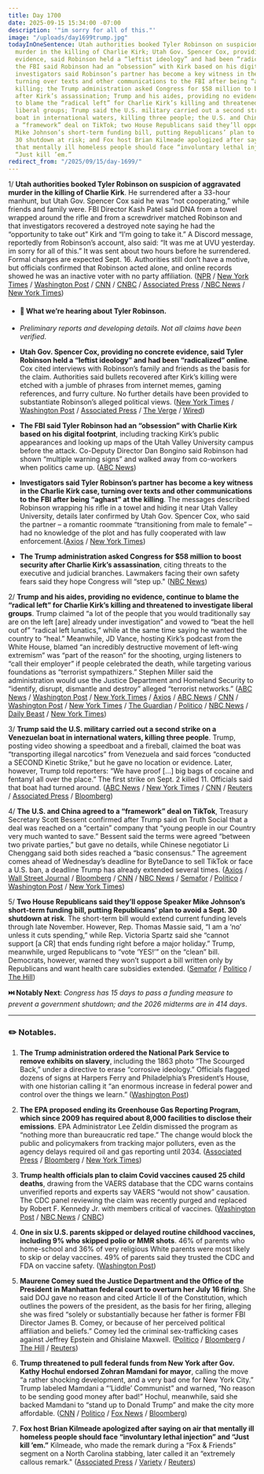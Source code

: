 ```yaml
---
title: Day 1700
date: 2025-09-15 15:34:00 -07:00
description: '"im sorry for all of this."'
image: "/uploads/day1699trump.jpg"
todayInOneSentence: Utah authorities booked Tyler Robinson on suspicion of aggravated
  murder in the killing of Charlie Kirk; Utah Gov. Spencer Cox, providing no concrete
  evidence, said Robinson held a “leftist ideology” and had been “radicalized” online;
  the FBI said Robinson had an “obsession” with Kirk based on his digital footprint;
  investigators said Robinson’s partner has become a key witness in the Kirk case,
  turning over texts and other communications to the FBI after being “aghast” at the
  killing; the Trump administration asked Congress for $58 million to boost security
  after Kirk’s assassination; Trump and his aides, providing no evidence, continue
  to blame the “radical left” for Charlie Kirk’s killing and threatened to investigate
  liberal groups; Trump said the U.S. military carried out a second strike on a Venezuelan
  boat in international waters, killing three people; the U.S. and China agreed to
  a “framework” deal on TikTok; two House Republicans said they’ll oppose Speaker
  Mike Johnson’s short-term funding bill, putting Republicans’ plan to avoid a Sept.
  30 shutdown at risk; and Fox host Brian Kilmeade apologized after saying on air
  that mentally ill homeless people should face “involuntary lethal injection” and
  “Just kill ’em.”
redirect_from: "/2025/09/15/day-1699/"
---
```


1/ **Utah authorities booked Tyler Robinson on suspicion of aggravated murder in the killing of Charlie Kirk**. He surrendered after a 33-hour manhunt, but Utah Gov. Spencer Cox said he was “not cooperating,” while friends and family were. FBI Director Kash Patel said DNA from a towel wrapped around the rifle and from a screwdriver matched Robinson and that investigators recovered a destroyed note saying he had the “opportunity to take out” Kirk and “I’m going to take it.” A Discord message, reportedly from Robinson’s account, also said: “It was me at UVU yesterday. im sorry for all of this.” It was sent about two hours before he surrendered. Formal charges are expected Sept. 16. Authorities still don’t have a motive, but officials confirmed that Robinson acted alone, and online records showed he was an inactive voter with no party affiliation. ([NPR](https://www.npr.org/2025/09/14/nx-s1-5541328/charlie-kirk-murder-suspect-set-to-face-aggravated-murder-charge-in-utah) / [New York Times](https://www.nytimes.com/2025/09/12/us/tyler-robinson-charlie-kirk-shooting-suspect.html) / [Washington Post](https://www.washingtonpost.com/investigations/2025/09/15/charlie-kirk-shooter-suspect-discord-chat/) / [CNN](https://www.cnn.com/2025/09/15/politics/investigation-charlie-kirk-killing-wwk) / [CNBC](https://www.cnbc.com/2025/09/14/charlie-kirk-shooting-utah-gov-cox-.html) / [Associated Press](https://apnews.com/article/charlie-kirk-tyler-robinson-dna-fbi-patel-92a643a3f16bce587fd34896ca7f4f76) /[ NBC News](https://www.nbcnews.com/news/us-news/charlie-kirk-murder-suspect-linked-crime-scene-evidence-dna-match-fbi-rcna231324) / [New York Times](https://www.nytimes.com/2025/09/15/us/charlie-kirk-patel-dna.html))

* #### 🚧 What we’re hearing about Tyler Robinson.

* *Preliminary reports and developing details. Not all claims have been verified*.

* **Utah Gov. Spencer Cox, providing no concrete evidence, said Tyler Robinson held a “leftist ideology” and had been “radicalized” online**. Cox cited interviews with Robinson’s family and friends as the basis for the claim. Authorities said bullets recovered after Kirk’s killing were etched with a jumble of phrases from internet memes, gaming references, and furry culture. No further details have been provided to substantiate Robinson’s alleged political views. ([New York Times](https://www.nytimes.com/2025/09/14/us/kirk-shooting-suspect-ideology-partner.html) / [Washington Post](https://www.washingtonpost.com/nation/2025/09/14/charlie-kirk-tyler-robinson-motive/) / [Associated Press](https://apnews.com/article/charlie-kirk-cox-robinson-assassination-aef9fe8dc82d218a36d078536717d95d) / [The Verge](https://www.theverge.com/politics/777313/charlie-kirks-alleged-killer-scratched-bullets-with-a-helldivers-combo-and-a-furry-sex-meme) / [Wired](https://www.wired.com/story/charlie-kirk-bullet-memes/))

* **The FBI said Tyler Robinson had an “obsession” with Charlie Kirk based on his digital footprint**, including tracking Kirk’s public appearances and looking up maps of the Utah Valley University campus before the attack. Co-Deputy Director Dan Bongino said Robinson had shown “multiple warning signs” and walked away from co-workers when politics came up. ([ABC News](https://abcnews.go.com/US/charlie-kirk-killing-tyler-robinson-obsession-influencer/story?id=125582085))

* **Investigators said Tyler Robinson’s partner has become a key witness in the Charlie Kirk case, turning over texts and other communications to the FBI after being “aghast” at the killing**. The messages described Robinson wrapping his rifle in a towel and hiding it near Utah Valley University, details later confirmed by Utah Gov. Spencer Cox, who said the partner – a romantic roommate “transitioning from male to female” – had no knowledge of the plot and has fully cooperated with law enforcement.([Axios](https://www.axios.com/2025/09/13/kirk-suspect-transgender-roommate) / [New York Times](https://www.nytimes.com/2025/09/13/us/kirk-killing-suspect-online-chat.html))

* **The Trump administration asked Congress for $58 million to boost security after Charlie Kirk’s assassination**, citing threats to the executive and judicial branches. Lawmakers facing their own safety fears said they hope Congress will “step up." ([NBC News](https://www.nbcnews.com/politics/trump-administration/trump-administration-seeks-58-million-security-boost-charlie-kirk-rcna231150))

2/ **Trump and his aides, providing no evidence, continue to blame the “radical left” for Charlie Kirk’s killing and threatened to investigate liberal groups**. Trump claimed “a lot of the people that you would traditionally say are on the left \[are\] already under investigation” and vowed to “beat the hell out of” “radical left lunatics,” while at the same time saying he wanted the country to “heal.” Meanwhile, JD Vance, hosting Kirk’s podcast from the White House, blamed “an incredibly destructive movement of left-wing extremism” was “part of the reason” for the shooting, urging listeners to “call their employer” if people celebrated the death, while targeting various foundations as “terrorist sympathizers.” Stephen Miller said the administration would use the Justice Department and Homeland Security to “identify, disrupt, dismantle and destroy” alleged “terrorist networks.” ([ABC News](https://abcnews.go.com/Politics/vance-left-wing-extremism-led-charlie-kirks-killing/story?id=125587999) / [Washington Post](https://www.washingtonpost.com/politics/2025/09/15/vance-charlie-kirk-podcast-episode/) / [New York Times](https://www.nytimes.com/2025/09/15/us/politics/jd-vance-charlie-kirk-show.html) / [Axios](https://www.axios.com/2025/09/15/charlie-kirk-killing-stephen-miller-terrorist-networks-shooter) / [ABC News](https://abcnews.go.com/Politics/republicans-blame-radical-left-kirk-shooting-democrats-reject/story?id=125562180) / [CNN](https://www.cnn.com/2025/09/13/politics/trump-rhetoric-democrats-charlie-kirk) / [Washington Post](https://www.washingtonpost.com/politics/2025/09/11/trump-kirk-consequences-gop-conservative/) / [New York Times](https://www.nytimes.com/2025/09/12/us/politics/trump-charlie-kirk-shooting.html) / [The Guardian](https://www.theguardian.com/us-news/2025/sep/15/trump-administration-news-updates-latest) / [Politico](https://www.politico.com/news/2025/09/11/trump-says-we-have-to-beat-the-hell-out-of-radical-left-lunatics-after-kirk-killing-00559170) / [NBC News](https://www.nbcnews.com/politics/donald-trump/trump-radical-left-healing-charlie-kirk-assassination-rcna231032) / [Daily Beast](https://www.thedailybeast.com/trump-reveals-major-probe-of-the-left-over-charlie-kirk-assassination/) / [New York Times](https://www.nytimes.com/2025/09/13/us/politics/trump-kirk-political-opponents.html))

3/ **Trump said the U.S. military carried out a second strike on a Venezuelan boat in international waters, killing three people**. Trump, posting video showing a speedboat and a fireball, claimed the boat was “transporting illegal narcotics” from Venezuela and said forces “conducted a SECOND Kinetic Strike,” but he gave no location or evidence. Later, however, Trump told reporters: “We have proof \[...\] big bags of cocaine and fentanyl all over the place.” The first strike on Sept. 2 killed 11. Officials said that boat had turned around. ([ABC News](https://abcnews.go.com/Politics/3-killed-2nd-strike-alleged-venezuelan-drug-boat/story?id=125599866) / [New York Times](https://www.nytimes.com/2025/09/15/us/politics/trump-venezuela-drug-boat-strike.html) / [CNN](https://www.cnn.com/2025/09/15/politics/trump-strike-international-waters) / [Reuters](https://www.reuters.com/world/americas/trump-says-us-struck-another-alleged-venezuelan-drug-vessel-killing-three-2025-09-15/) / [Associated Press](https://apnews.com/article/trump-venezuela-drug-cartels-05c5b0de282178419d46a3e93fbd2521) / [Bloomberg](https://www.bloomberg.com/news/articles/2025-09-15/trump-says-us-struck-another-vessel-moving-drugs-from-venezuela))

4/ **The U.S. and China agreed to a “framework” deal on TikTok**, Treasury Secretary Scott Bessent confirmed after Trump said on Truth Social that a deal was reached on a “certain” company that “young people in our Country very much wanted to save.” Bessent said the terms were agreed “between two private parties,” but gave no details, while Chinese negotiator Li Chenggang said both sides reached a “basic consensus.” The agreement comes ahead of Wednesday’s deadline for ByteDance to sell TikTok or face a U.S. ban, a deadline Trump has already extended several times. ([Axios](https://www.axios.com/2025/09/15/tiktok-sale-ban-trump-xi-china) / [Wall Street Journal](https://www.wsj.com/business/tiktok-deal-us-china-framework-5f406292) / [Bloomberg](https://www.bloomberg.com/news/articles/2025-09-15/trump-says-he-ll-speak-to-xi-friday-hints-at-tiktok-deal) / [CNN](https://www.cnn.com/2025/09/15/tech/trump-tiktok-china-deal) / [NBC News](https://www.nbcnews.com/tech/tech-news/trump-china-tiktok-deal-rcna231313) / [Semafor](https://www.semafor.com/article/09/15/2025/us-china-reach-framework-deal-over-tiktok) / [Politico](https://www.politico.com/news/2025/09/15/trump-china-tiktok-deal-00563750) / [Washington Post](https://www.washingtonpost.com/technology/2025/09/15/trump-china-tiktok-deal/) / [New York Times](https://www.nytimes.com/2025/09/15/technology/tiktok-ban-us-china-deal.html))

5/ **Two House Republicans said they’ll oppose Speaker Mike Johnson’s short-term funding bill, putting Republicans’ plan to avoid a Sept. 30 shutdown at risk**. The short-term bill would extend current funding levels through late November. However, Rep. Thomas Massie said, “I am a ‘no’ unless it cuts spending,” while Rep. Victoria Spartz said she “cannot support \[a CR\] that ends funding right before a major holiday.” Trump, meanwhile, urged Republicans to “vote ‘YES!’” on the “clean” bill. Democrats, however, warned they won’t support a bill written only by Republicans and want health care subsidies extended. ([Semafor](https://www.semafor.com/article/09/15/2025/house-gop-eyes-stopgap-funding-bill) / [Politico](https://www.politico.com/live-updates/2025/09/15/congress) / [The Hill](https://thehill.com/homenews/senate/5501751-congress-republicans-release-epstein-files/))

**⏭️ Notably Next**: *Congress has 15 days to pass a funding measure to prevent a government shutdown; and the 2026 midterms are in 414 days*.

---

### ✏️ Notables.

1. **The Trump administration ordered the National Park Service to remove exhibits on slavery**, including the 1863 photo “The Scourged Back,” under a directive to erase “corrosive ideology.” Officials flagged dozens of signs at Harpers Ferry and Philadelphia’s President’s House, with one historian calling it “an enormous increase in federal power and control over the things we learn.” ([Washington Post](https://www.washingtonpost.com/climate-environment/2025/09/15/national-parks-slavery-information-removal/))

2. **The EPA proposed ending its Greenhouse Gas Reporting Program, which since 2009 has required about 8,000 facilities to disclose their emissions**. EPA Administrator Lee Zeldin dismissed the program as “nothing more than bureaucratic red tape.” The change would block the public and policymakers from tracking major polluters, even as the agency delays required oil and gas reporting until 2034. ([Associated Press](https://apnews.com/article/epa-greenhouse-gas-emissions-reporting-pollution-zeldin-124595af7b9c96818336701ffedae71d) / [Bloomberg](https://www.bloomberg.com/news/articles/2025-09-12/trump-s-epa-to-stop-tracking-emissions-from-biggest-us-polluters) / [New York Times](https://www.nytimes.com/2025/09/12/climate/epa-emissions-data-collection-halt.html))

3. **Trump health officials plan to claim Covid vaccines caused 25 child deaths**, drawing from the VAERS database that the CDC warns contains unverified reports and experts say VAERS “would not show” causation. The CDC panel reviewing the claim was recently purged and replaced by Robert F. Kennedy Jr. with members critical of vaccines. ([Washington Post](https://www.washingtonpost.com/health/2025/09/12/covid-vaccine-child-death-cdc/) / [NBC News](https://www.nbcnews.com/health/health-news/fda-covid-vaccine-child-deaths-data-cdc-meeting-rcna230849) / [CNBC](https://www.cnbc.com/2025/09/12/pfizer-moderna-shares-fall-on-trump-child-covid-shot-report.html))

4. **One in six U.S. parents skipped or delayed routine childhood vaccines, including 9% who skipped polio or MMR shots**. 46% of parents who home-school and 36% of very religious White parents were most likely to skip or delay vaccines. 49% of parents said they trusted the CDC and FDA on vaccine safety. ([Washington Post](https://www.washingtonpost.com/health/2025/09/15/childhood-vaccines-parents-post-kff-poll/))

5. **Maurene Comey sued the Justice Department and the Office of the President in Manhattan federal court to overturn her July 16 firing**. She said DOJ gave no reason and cited Article II of the Constitution, which outlines the powers of the president, as the basis for her firing, alleging she was fired “solely or substantially because her father is former FBI Director James B. Comey, or because of her perceived political affiliation and beliefs.” Comey led the criminal sex-trafficking cases against Jeffrey Epstein and Ghislaine Maxwell. ([Politico](https://www.politico.com/news/2025/09/15/maurene-comey-firing-lawsuit-00564029) / [Bloomberg](https://www.bloomberg.com/news/articles/2025-09-15/comey-s-daughter-sues-doj-over-firing-as-federal-prosecutor) / [The Hill](https://thehill.com/regulation/court-battles/5504033-comeys-lawsuit-trump-feud/) / [Reuters](https://www.reuters.com/world/former-federal-prosecutor-maurene-comey-sues-trump-administration-over-firing-2025-09-15/))

6. **Trump threatened to pull federal funds from New York after Gov. Kathy Hochul endorsed Zohran Mamdani for mayor**, calling the move “a rather shocking development, and a very bad one for New York City.” Trump labeled Mamdani a “‘Liddle’ Communist” and warned, “No reason to be sending good money after bad!” Hochul, meanwhile, said she backed Mamdani to “stand up to Donald Trump” and make the city more affordable. ([CNN](https://www.cnn.com/2025/09/14/politics/kathy-hochul-zohran-mamdani) / [Politico](https://www.politico.com/news/2025/09/15/trump-slams-hochul-endorsement-mamdani-00563685) / [Fox News](https://www.foxnews.com/politics/trump-weighs-blue-state-governors-endorsement-liddle-communist) / [Bloomberg](https://www.bloomberg.com/news/articles/2025-09-15/trump-warns-of-financial-penalties-after-hochul-endorses-mamdani))

7. **Fox host Brian Kilmeade apologized after saying on air that mentally ill homeless people should face “involuntary lethal injection” and “Just kill ’em.”** Kilmeade, who made the remark during a “Fox & Friends” segment on a North Carolina stabbing, later called it an “extremely callous remark." ([Associated Press](https://apnews.com/article/kilmeade-fox-homeless-executed-apology-bffb74e9d672b79853dc6fb8eb29afc8) / [Variety](https://variety.com/2025/tv/news/brian-kilmeade-apology-homeless-lethal-injection-fox-news-1236518120/) / [Reuters](https://www.reuters.com/business/media-telecom/fox-friends-host-apologizes-saying-mentally-ill-homeless-people-should-be-killed-2025-09-14/))
